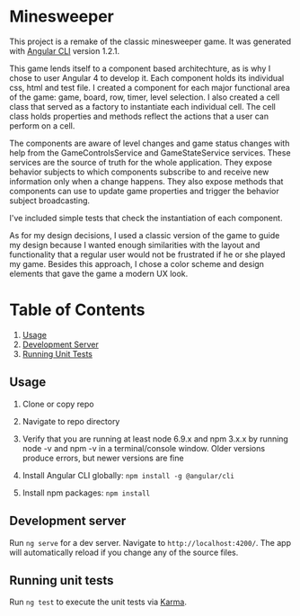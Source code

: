 # Minesweeper

This project is a remake of the classic minesweeper game. It was generated with [Angular CLI](https://github.com/angular/angular-cli) version 1.2.1.

This game lends itself to a component based architechture, as is why I chose to user Angular 4 to develop it. Each component holds its individual css, html and test file. I created a component for each major functional area of the game: game, board, row, timer, level selection. I also created a cell class that served as a factory to instantiate each individual cell. The cell class holds properties and methods reflect the actions that a user can perform on a cell.

The components are aware of level changes and game status changes with help from the GameControlsService and GameStateService services. These services are the source of truth for the whole application. They expose behavior subjects to which components subscribe to and receive new information only when a change happens. They also expose methods that components can use to update game properties and trigger the behavior subject broadcasting.

I've included simple tests that check the instantiation of each component.

As for my design decisions, I used a classic version of the game to guide my design because I wanted enough similarities with the layout and functionality that a regular user would not be frustrated if he or she played my game. Besides this approach, I chose a color scheme and design elements that gave the game a modern UX look.

# Table of Contents

1. [Usage](#Usage)
1. [Development Server](#server)
1. [Running Unit Tests](#tests)

## Usage

1. Clone or copy repo

1. Navigate to repo directory

1. Verify that you are running at least node 6.9.x and npm 3.x.x by running node -v and npm -v in a terminal/console window. Older versions produce errors, but newer versions are fine

1. Install Angular CLI globally: `npm install -g @angular/cli`

1. Install npm packages: `npm install`

## Development server

Run `ng serve` for a dev server. Navigate to `http://localhost:4200/`. The app will automatically reload if you change any of the source files.

## Running unit tests

Run `ng test` to execute the unit tests via [Karma](https://karma-runner.github.io).

